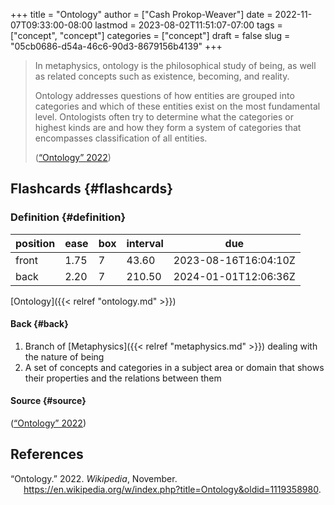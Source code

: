 +++
title = "Ontology"
author = ["Cash Prokop-Weaver"]
date = 2022-11-07T09:33:00-08:00
lastmod = 2023-08-02T11:51:07-07:00
tags = ["concept", "concept"]
categories = ["concept"]
draft = false
slug = "05cb0686-d54a-46c6-90d3-8679156b4139"
+++

> In metaphysics, ontology is the philosophical study of being, as well as related concepts such as existence, becoming, and reality.
>
> Ontology addresses questions of how entities are grouped into categories and which of these entities exist on the most fundamental level. Ontologists often try to determine what the categories or highest kinds are and how they form a system of categories that encompasses classification of all entities.
>
> (<a href="#citeproc_bib_item_1">“Ontology” 2022</a>)


## Flashcards {#flashcards}


### Definition {#definition}

| position | ease | box | interval | due                  |
|----------|------|-----|----------|----------------------|
| front    | 1.75 | 7   | 43.60    | 2023-08-16T16:04:10Z |
| back     | 2.20 | 7   | 210.50   | 2024-01-01T12:06:36Z |

[Ontology]({{< relref "ontology.md" >}})


#### Back {#back}

1.  Branch of [Metaphysics]({{< relref "metaphysics.md" >}}) dealing with the nature of being
2.  A set of concepts and categories in a subject area or domain that shows their properties and the relations between them


#### Source {#source}

(<a href="#citeproc_bib_item_1">“Ontology” 2022</a>)

## References

<style>.csl-entry{text-indent: -1.5em; margin-left: 1.5em;}</style><div class="csl-bib-body">
  <div class="csl-entry"><a id="citeproc_bib_item_1"></a>“Ontology.” 2022. <i>Wikipedia</i>, November. <a href="https://en.wikipedia.org/w/index.php?title=Ontology&oldid=1119358980">https://en.wikipedia.org/w/index.php?title=Ontology&#38;oldid=1119358980</a>.</div>
</div>
